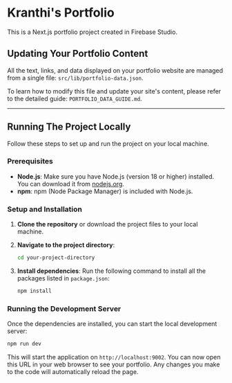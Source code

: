 # Kranthi's Portfolio

This is a Next.js portfolio project created in Firebase Studio.

## Updating Your Portfolio Content

All the text, links, and data displayed on your portfolio website are managed from a single file: `src/lib/portfolio-data.json`.

To learn how to modify this file and update your site's content, please refer to the detailed guide: `PORTFOLIO_DATA_GUIDE.md`.

---

## Running The Project Locally

Follow these steps to set up and run the project on your local machine.

### Prerequisites

- **Node.js**: Make sure you have Node.js (version 18 or higher) installed. You can download it from [nodejs.org](https://nodejs.org/).
- **npm**: npm (Node Package Manager) is included with Node.js.

### Setup and Installation

1.  **Clone the repository** or download the project files to your local machine.

2.  **Navigate to the project directory**:
    ```bash
    cd your-project-directory
    ```

3.  **Install dependencies**:
    Run the following command to install all the packages listed in `package.json`:
    ```bash
    npm install
    ```

### Running the Development Server

Once the dependencies are installed, you can start the local development server:

```bash
npm run dev
```

This will start the application on `http://localhost:9002`. You can now open this URL in your web browser to see your portfolio. Any changes you make to the code will automatically reload the page.
